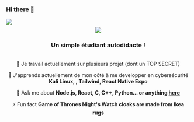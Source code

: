 ### Hi there 👋

<img align="left" src="https://visitor-badge.laobi.icu/badge?page_id=abdhkarim.abdhkarim" />

<h1 align="center">
  <h1 align="center">
    <img src="https://readme-typing-svg.herokuapp.com/?font=Righteous&size=35&center=true&vCenter=true&width=500&height=70&duration=4000&lines=Salut+A+Tous!+👋;+Je+Suis+Abdallah+Karim!;" />
</h1>

<h3 align="center">Un simple étudiant autodidacte !</h3>

<br/>

<div align="center">
 🔭 Je travail actuellement sur plusieurs projet (dont un TOP SECRET)
 
 🌱 J'apprends actuellement de mon côté à me developper en cybersécurité **Kali Linux, , Tailwind, React Native Expo**

💬 Ask me about **Node.js, React, C, C++, Python... or anything [here](https://github.com/abdhkarim/abdhkarim/issues)**

⚡ Fun fact **Game of Thrones Night's Watch cloaks are made from Ikea rugs**


